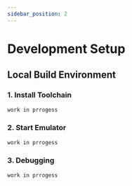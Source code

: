 ```yaml
---
sidebar_position: 2
---
```


# Development Setup

## Local Build Environment  

### 1. Install Toolchain

```bash
work in prrogess
```

### 2. Start Emulator

```bash
work in prrogess
```

### 3. Debugging

```bash
work in prrogess
```
